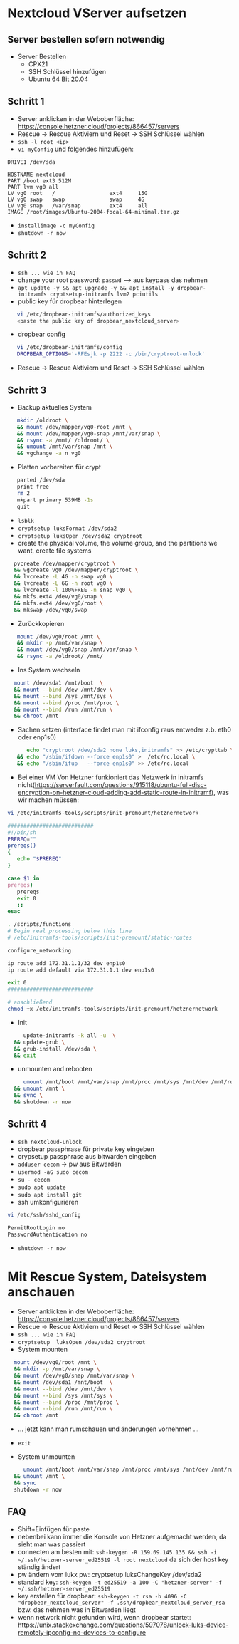 # Nextcloud VServer aufsetzen

## Server bestellen sofern notwendig
- Server Bestellen
  - CPX21
  - SSH Schlüssel hinzufügen
  - Ubuntu 64 Bit 20.04

## Schritt 1
- Server anklicken in der Weboberfläche: https://console.hetzner.cloud/projects/866457/servers
- Rescue -> Rescue Aktiviern und Reset  -> SSH Schlüssel wählen
- `ssh -l root <ip>`
- `vi myConfig` und folgendes hinzufügen:
```
DRIVE1 /dev/sda

HOSTNAME nextcloud
PART /boot ext3 512M
PART lvm vg0 all
LV vg0 root   /                 ext4     15G
LV vg0 swap   swap              swap     4G
LV vg0 snap   /var/snap         ext4     all
IMAGE /root/images/Ubuntu-2004-focal-64-minimal.tar.gz
```
- `installimage -c myConfig`
- `shutdown -r now`

## Schritt 2
- `ssh ... wie in FAQ`
- change your root password: `passwd` --> aus keypass das nehmen
- `apt update -y && apt upgrade -y && apt install -y dropbear-initramfs cryptsetup-initramfs lvm2 pciutils`
- public key für dropbear hinterlegen
```sh
   vi /etc/dropbear-initramfs/authorized_keys
   <paste the public key of dropbear_nextcloud_server>
```
- dropbear config
```sh
   vi /etc/dropbear-initramfs/config
   DROPBEAR_OPTIONS='-RFEsjk -p 2222 -c /bin/cryptroot-unlock'
```
- Rescue -> Rescue Aktiviern und Reset  -> SSH Schlüssel wählen

## Schritt 3
- Backup aktuelles System
```sh
   mkdir /oldroot \
   && mount /dev/mapper/vg0-root /mnt \
   && mount /dev/mapper/vg0-snap /mnt/var/snap \
   && rsync -a /mnt/ /oldroot/ \
   && umount /mnt/var/snap /mnt \
   && vgchange -a n vg0
``` 
- Platten vorbereiten für crypt
```sh
   parted /dev/sda
   print free
   rm 2
   mkpart primary 539MB -1s
   quit
```   

- `lsblk`
- `cryptsetup luksFormat /dev/sda2`
- `cryptsetup luksOpen /dev/sda2 cryptroot`
- create the physical volume, the volume group, and the partitions we want, create file systems
```sh
  pvcreate /dev/mapper/cryptroot \
  && vgcreate vg0 /dev/mapper/cryptroot \
  && lvcreate -L 4G -n swap vg0 \
  && lvcreate -L 6G -n root vg0 \
  && lvcreate -l 100%FREE -n snap vg0 \
  && mkfs.ext4 /dev/vg0/snap \
  && mkfs.ext4 /dev/vg0/root \
  && mkswap /dev/vg0/swap
```
- Zurückkopieren
```sh
   mount /dev/vg0/root /mnt \
   && mkdir -p /mnt/var/snap \
   && mount /dev/vg0/snap /mnt/var/snap \
   && rsync -a /oldroot/ /mnt/ 
```
- Ins System wechseln
```sh
  mount /dev/sda1 /mnt/boot  \
  && mount --bind /dev /mnt/dev \
  && mount --bind /sys /mnt/sys \
  && mount --bind /proc /mnt/proc \
  && mount --bind /run /mnt/run \
  && chroot /mnt
```
- Sachen setzen (interface findet man mit ifconfig raus entweder z.b. eth0 oder enp1s0)
```sh
      echo "cryptroot /dev/sda2 none luks,initramfs" >> /etc/crypttab \
   && echo "/sbin/ifdown --force enp1s0" >  /etc/rc.local \
   && echo "/sbin/ifup   --force enp1s0" >> /etc/rc.local
```
- Bei einer VM Von Hetzner funkioniert das Netzwerk in initramfs nicht(https://serverfault.com/questions/915118/ubuntu-full-disc-encryption-on-hetzner-cloud-adding-add-static-route-in-initramf), was wir machen müssen:
```sh
vi /etc/initramfs-tools/scripts/init-premount/hetznernetwork

###########################
#!/bin/sh
PREREQ=""
prereqs()
{
   echo "$PREREQ"
}

case $1 in
prereqs)
   prereqs
   exit 0
   ;;
esac

. /scripts/functions
# Begin real processing below this line
# /etc/initramfs-tools/scripts/init-premount/static-routes

configure_networking

ip route add 172.31.1.1/32 dev enp1s0
ip route add default via 172.31.1.1 dev enp1s0

exit 0
###########################

# anschließend
chmod +x /etc/initramfs-tools/scripts/init-premount/hetznernetwork
```
- Init
```sh
     update-initramfs -k all -u  \
  && update-grub \
  && grub-install /dev/sda \
  && exit
```
- unmounten and rebooten
```sh
     umount /mnt/boot /mnt/var/snap /mnt/proc /mnt/sys /mnt/dev /mnt/run \
  && umount /mnt \
  && sync \
  && shutdown -r now
```

## Schritt 4
- `ssh nextcloud-unlock`
- dropbear passphrase für private key eingeben
- crypsetup passphrase aus bitwarden eingeben
- `adduser cecom` -> pw aus Bitwarden
- `usermod -aG sudo cecom`
- `su - cecom`
- `sudo apt update`
- `sudo apt install git`
- ssh umkonfigurieren
```sh
vi /etc/ssh/sshd_config

PermitRootLogin no
PasswordAuthentication no
```
- `shutdown -r now`

# Mit Rescue System, Dateisystem anschauen

- Server anklicken in der Weboberfläche: https://console.hetzner.cloud/projects/866457/servers
- Rescue -> Rescue Aktiviern und Reset  -> SSH Schlüssel wählen
- `ssh ... wie in FAQ`
- `cryptsetup  luksOpen /dev/sda2 cryptroot`
- System mounten
```sh
  mount /dev/vg0/root /mnt \
  && mkdir -p /mnt/var/snap \
  && mount /dev/vg0/snap /mnt/var/snap \
  && mount /dev/sda1 /mnt/boot  \
  && mount --bind /dev /mnt/dev \
  && mount --bind /sys /mnt/sys \
  && mount --bind /proc /mnt/proc \
  && mount --bind /run /mnt/run \
  && chroot /mnt
```

- ... jetzt kann man rumschauen und änderungen vornehmen ...

- `exit`
- System unmounten
```sh
     umount /mnt/boot /mnt/var/snap /mnt/proc /mnt/sys /mnt/dev /mnt/run \
  && umount /mnt \
  && sync
  shutdown -r now
```



## FAQ
- Shift+Einfügen für paste
- nebenbei kann immer die Konsole von Hetzner aufgemacht werden, da sieht man was passiert
- connecten am besten mit: `ssh-keygen -R 159.69.145.135 && ssh -i ~/.ssh/hetzner-server_ed25519 -l root nextcloud` da sich der host key ständig ändert
- pw ändern vom lukx pw: cryptsetup luksChangeKey /dev/sda2
- standard key: `ssh-keygen -t ed25519 -a 100 -C "hetzner-server" -f ~/.ssh/hetzner-server_ed25519`
- key erstellen für dropbear: `ssh-keygen -t rsa -b 4096 -C "dropbear_nextcloud_server" -f .ssh/dropbear_nextcloud_server_rsa` bzw. das nehmen was in Bitwarden liegt
- wenn network nicht gefunden wird, wenn dropbear startet: https://unix.stackexchange.com/questions/597078/unlock-luks-device-remotely-ipconfig-no-devices-to-configure
